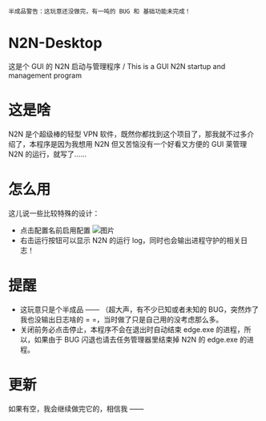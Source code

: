 ~~~
半成品警告：这玩意还没做完，有一吨的 BUG 和 基础功能未完成！
~~~

# N2N-Desktop
这是个 GUI 的 N2N 启动与管理程序 / This is a GUI N2N startup and management program

# 这是啥
N2N 是个超级棒的轻型 VPN 软件，既然你都找到这个项目了，那我就不过多介绍了，本程序是因为我想用 N2N 但又苦恼没有一个好看又方便的 GUI 莱管理 N2N 的运行，就写了……

# 怎么用
这儿说一些比较特殊的设计：

- 点击配置名前启用配置
![图片](https://stapx.chuhelan.com/lib/pic/n.png)
- 右击运行按钮可以显示 N2N 的运行 log，同时也会输出进程守护的相关日志！

# 提醒
- 这玩意只是个半成品 —— （超大声，有不少已知或者未知的 BUG，突然炸了我也没输出日志啥的 = =，当时做了只是自己用的没考虑那么多。
- 关闭前务必点击停止，本程序不会在退出时自动结束 edge.exe 的进程，所以，如果由于 BUG 闪退也请去任务管理器里结束掉 N2N 的 edge.exe 的进程。

# 更新
如果有空，我会继续做完它的，相信我 ——
